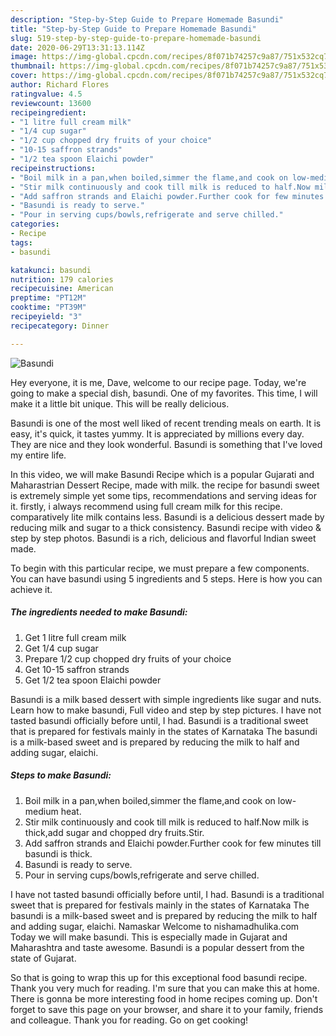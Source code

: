 ```yaml
---
description: "Step-by-Step Guide to Prepare Homemade Basundi"
title: "Step-by-Step Guide to Prepare Homemade Basundi"
slug: 519-step-by-step-guide-to-prepare-homemade-basundi
date: 2020-06-29T13:31:13.114Z
image: https://img-global.cpcdn.com/recipes/8f071b74257c9a87/751x532cq70/basundi-recipe-main-photo.jpg
thumbnail: https://img-global.cpcdn.com/recipes/8f071b74257c9a87/751x532cq70/basundi-recipe-main-photo.jpg
cover: https://img-global.cpcdn.com/recipes/8f071b74257c9a87/751x532cq70/basundi-recipe-main-photo.jpg
author: Richard Flores
ratingvalue: 4.5
reviewcount: 13600
recipeingredient:
- "1 litre full cream milk"
- "1/4 cup sugar"
- "1/2 cup chopped dry fruits of your choice"
- "10-15 saffron strands"
- "1/2 tea spoon Elaichi powder"
recipeinstructions:
- "Boil milk in a pan,when boiled,simmer the flame,and cook on low-medium heat."
- "Stir milk continuously and cook till milk is reduced to half.Now milk is thick,add sugar and chopped dry fruits.Stir."
- "Add saffron strands and Elaichi powder.Further cook for few minutes till basundi is thick."
- "Basundi is ready to serve."
- "Pour in serving cups/bowls,refrigerate and serve chilled."
categories:
- Recipe
tags:
- basundi

katakunci: basundi 
nutrition: 179 calories
recipecuisine: American
preptime: "PT12M"
cooktime: "PT39M"
recipeyield: "3"
recipecategory: Dinner

---
```



![Basundi](https://img-global.cpcdn.com/recipes/8f071b74257c9a87/751x532cq70/basundi-recipe-main-photo.jpg)

Hey everyone, it is me, Dave, welcome to our recipe page. Today, we're going to make a special dish, basundi. One of my favorites. This time, I will make it a little bit unique. This will be really delicious.

Basundi is one of the most well liked of recent trending meals on earth. It is easy, it's quick, it tastes yummy. It is appreciated by millions every day. They are nice and they look wonderful. Basundi is something that I've loved my entire life.

In this video, we will make Basundi Recipe which is a popular Gujarati and Maharastrian Dessert Recipe, made with milk. the recipe for basundi sweet is extremely simple yet some tips, recommendations and serving ideas for it. firstly, i always recommend using full cream milk for this recipe. comparatively lite milk contains less. Basundi is a delicious dessert made by reducing milk and sugar to a thick consistency. Basundi recipe with video &amp; step by step photos. Basundi is a rich, delicious and flavorful Indian sweet made.


To begin with this particular recipe, we must prepare a few components. You can have basundi using 5 ingredients and 5 steps. Here is how you can achieve it.

<!--inarticleads1-->

##### The ingredients needed to make Basundi:

1. Get 1 litre full cream milk
1. Get 1/4 cup sugar
1. Prepare 1/2 cup chopped dry fruits of your choice
1. Get 10-15 saffron strands
1. Get 1/2 tea spoon Elaichi powder


Basundi is a milk based dessert with simple ingredients like sugar and nuts. Learn how to make basundi, Full video and step by step pictures. I have not tasted basundi officially before until, I had. Basundi is a traditional sweet that is prepared for festivals mainly in the states of Karnataka The basundi is a milk-based sweet and is prepared by reducing the milk to half and adding sugar, elaichi. 

<!--inarticleads2-->

##### Steps to make Basundi:

1. Boil milk in a pan,when boiled,simmer the flame,and cook on low-medium heat.
1. Stir milk continuously and cook till milk is reduced to half.Now milk is thick,add sugar and chopped dry fruits.Stir.
1. Add saffron strands and Elaichi powder.Further cook for few minutes till basundi is thick.
1. Basundi is ready to serve.
1. Pour in serving cups/bowls,refrigerate and serve chilled.


I have not tasted basundi officially before until, I had. Basundi is a traditional sweet that is prepared for festivals mainly in the states of Karnataka The basundi is a milk-based sweet and is prepared by reducing the milk to half and adding sugar, elaichi. Namaskar Welcome to nishamadhulika.com Today we will make basundi. This is especially made in Gujarat and Maharashtra and taste awesome. Basundi is a popular dessert from the state of Gujarat. 

So that is going to wrap this up for this exceptional food basundi recipe. Thank you very much for reading. I'm sure that you can make this at home. There is gonna be more interesting food in home recipes coming up. Don't forget to save this page on your browser, and share it to your family, friends and colleague. Thank you for reading. Go on get cooking!
